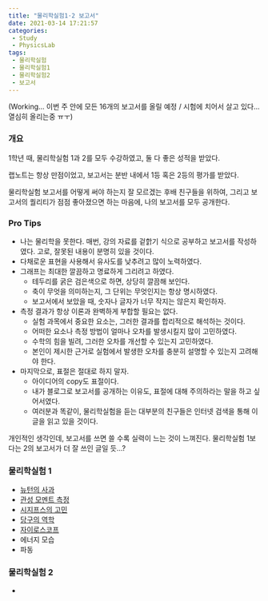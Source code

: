 ```yaml
---
title: "물리학실험1·2 보고서"
date: 2021-03-14 17:21:57
categories:
 - Study
 - PhysicsLab
tags:
 - 물리학실험
 - 물리학실험1
 - 물리학실험2
 - 보고서
---
```


(Working... 이번 주 안에 모든 16개의 보고서를 올릴 예정 / 시험에 치어서 살고 있다... 열심히 올리는중 ㅠㅜ)

### 개요

1학년 때, 물리학실험 1과 2를 모두 수강하였고, 둘 다 좋은 성적을 받았다.

랩노트는 항상 만점이었고, 보고서는 분반 내에서 1등 혹은 2등의 평가를 받았다.

물리학실험 보고서를 어떻게 써야 하는지 잘 모르겠는 후배 친구들을 위하여, 그리고 보고서의 퀄리티가 점점 좋아졌으면 하는 마음에, 나의 보고서를 모두 공개한다.



### Pro Tips

* 나는 물리학을 못한다. 매번, 강의 자료를 겉핡기 식으로 공부하고 보고서를 작성하였다. 고로, 잘못된 내용이 분명히 있을 것이다.
* 다채로운 표현을 사용해서 유사도를 낮추려고 많이 노력하였다.
* 그래프는 최대한 깔끔하고 명료하게 그리려고 하였다.
  * 테두리를 굵은 검은색으로 하면, 상당히 깔끔해 보인다.
  * 축이 무엇을 의미하는지, 그 단위는 무엇인지는 항상 명시하였다.
  * 보고서에서 보았을 때, 숫자나 글자가 너무 작지는 않은지 확인하자.
* 측정 결과가 항상 이론과 완벽하게 부합할 필요는 없다.
  * 실험 과목에서 중요한 요소는, 그러한 결과를 합리적으로 해석하는 것이다.
  * 어떠한 요소나 측정 방법이 얼마나 오차를 발생시킬지 많이 고민하였다.
  * 수학의 힘을 빌려, 그러한 오차를 개선할 수 있는지 고민하였다.
  * 본인이 제시한 근거로 실험에서 발생한 오차를 충분히 설명할 수 있는지 고려해야 한다.
* 마지막으로, 표절은 절대로 하지 말자.
  * 아이디어의 copy도 표절이다.
  * 내가 블로그로 보고서를 공개하는 이유도, 표절에 대해 주의하라는 말을 하고 싶어서였다.
  * 여러분과 똑같이, 물리학실험을 듣는 대부분의 친구들은 인터넷 검색을 통해 이 글을 읽고 있을 것이다.

개인적인 생각인데, 보고서를 쓰면 쓸 수록 실력이 느는 것이 느껴진다. 물리학실험 1보다는 2의 보고서가 더 잘 쓰인 글일 듯...?



### 물리학실험 1

* [뉴턴의 사과](https://youngyojun.github.io/study/physicslab/physicslab1/2021/03/14/physicslab1-newton/)
* [관성 모멘트 측정](https://youngyojun.github.io/study/physicslab/physicslab1/2021/03/16/physicslab1-torque/)
* [시지프스의 고민](https://youngyojun.github.io/study/physicslab/physicslab1/2021/03/21/physicslab1-sisyphus/)
* [당구의 역학](https://youngyojun.github.io/study/physicslab/physicslab1/2021/04/02/physicslab1-billiards/)
* [자이로스코프](https://youngyojun.github.io/study/physicslab/physicslab1/2021/04/12/physicslab1-gyroscope/)
* 에너지 모습
* 파동



### 물리학실험 2

* 

